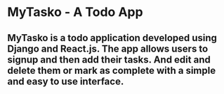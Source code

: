 # MyTasko - A Todo App

## MyTasko is a todo application developed using Django and React.js. The app allows users to signup and then add their tasks. And edit and delete them or mark as complete with a simple and easy to use interface.
